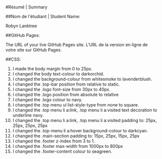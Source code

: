 #Résumé | Summary

##Nom de l'étudiant | Student Name:

Robyn Lanktree

##GitHub Pages:

The URL of your live GitHub Pages site. L'URL de la version en ligne de votre site sur GitHub Pages.



##CSS:

1. I made the body margin from 0 to 25px.
2. I changed the body text-colour to darkorchid. 
3. I changed the background-colour from whitesmoke to lavenderblush.
4. I changed the .top-bar position from relative to static.
5. I changed the .logo font-size from 30px to 40px.
6. I changed the .logo position from absolute to relative
7. I changed the .logo colour to navy.
8. I changed the .top menu ul list-style-type from none to square. 
9. I changed the .top menu li a:link, .top menu li a:visited text decoration to underline navy.
10. I changed the .top menu li a:link, .top menu li a:visited padding to: 25px, 25px, 25px, 25px
11. I changed the .top-menu li a:hover background-colour to darkcyan.
12. I changed the .main-section padding to: 15px, 25px, 15px, 25px
13. I changed the .footer z-index from 3 to 1. 
14. I changed the .footer max-width from 1000px to 800px 
15. I changed the .footer-content colour to seagreen.
 